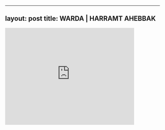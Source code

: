 

---
layout: post
title: WARDA | HARRAMT AHEBBAK
---


<iframe width="420" height="315" src="http://www.youtube.com/embed/PAqLJ5J1wXo" frameborder="0" allowfullscreen></iframe>

